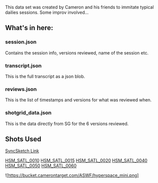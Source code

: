 This data set was created by Cameron and his friends to immitate typical dailies sessions. Some improv involved...

## What's in here:

### session.json
Contains the session info, versions reviewed, name of the session etc.

### transcript.json
This is the full transcript as a json blob.

### reviews.json
This is the list of timestamps and versions for what was reviewed when.

### shotgrid_data.json
This is the data directly from SG for the 6 versions reviewed.

## Shots Used

[SyncSketch Link](https://syncsketch.com/sketch/SzhAcknFZag4/)

[HSM_SATL_0010](https://bucket.camerontarget.com/ASWF/HSM_SATL_0010_TD.mov)
[HSM_SATL_0015](https://bucket.camerontarget.com/ASWF/HSM_SATL_0015_TD.mov)
[HSM_SATL_0020](https://bucket.camerontarget.com/ASWF/HSM_SATL_0020_TD.mov)
[HSM_SATL_0040](https://bucket.camerontarget.com/ASWF/HSM_SATL_0040_ANIM.mov)
[HSM_SATL_0050](https://bucket.camerontarget.com/ASWF/HSM_SATL_0050_ANIM.mov)
[HSM_SATL_0060](https://bucket.camerontarget.com/ASWF/HSM_SATL_0060_ANIM.mov)

![https://bucket.camerontarget.com/ASWF/hyperspace_mini.png]
